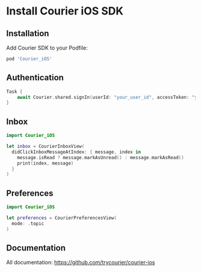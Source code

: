 # Install Courier iOS SDK

## Installation

Add Courier SDK to your Podfile:
```ruby
pod 'Courier_iOS'
```

## Authentication

```swift
Task {
    await Courier.shared.signIn(userId: "your_user_id", accessToken: "your_users_jwt") // The user's jwt should be generated on your backend.
}
```

## Inbox

```swift
import Courier_iOS

let inbox = CourierInboxView(
  didClickInboxMessageAtIndex: { message, index in
    message.isRead ? message.markAsUnread() : message.markAsRead()
    print(index, message)
  }
)
```

## Preferences

```swift
import Courier_iOS

let preferences = CourierPreferencesView(
  mode: .topic
)
```

## Documentation

All documentation: https://github.com/trycourier/courier-ios
